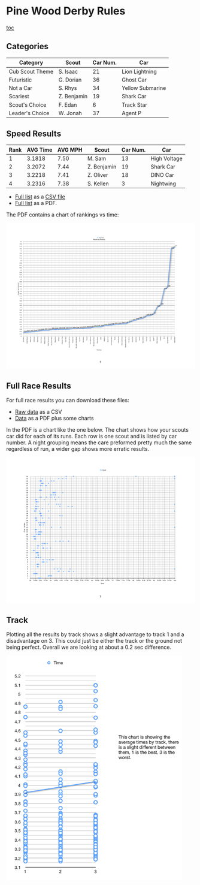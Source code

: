 # Pine Wood Derby Rules #

<style>
img[alt='FinalStanding']{width:800px}
img[alt='RaceResults']{width:800px}
img[alt='Tracks']{height:600px}
H2{clear:both;}
</style>

[toc](toc)

## Categories

| Category | Scout | Car Num. | Car |
| -------- | ----- | -------- | --- |
| Cub Scout Theme | S. Isaac    | 21 | Lion Lightning
| Futuristic      | G. Dorian   | 36 | Ghost Car
| Not a Car       | S. Rhys     | 34 | Yellow Submarine
| Scariest        | Z. Benjamin | 19 | Shark Car
| Scout's Choice  | F. Edan     |  6 | Track Star
| Leader's Choice | W. Jonah    | 37 | Agent P

## Speed Results

| Rank | AVG Time | AVG MPH | Scout | Car Num. | Car |
| ---- | -------- | ------- | ----- | -------- | --- |
| 1 | 3.1818 | 7.50 | M. Sam      | 13 | High Voltage |
| 2 | 3.2072 | 7.44 | Z. Benjamin | 19 | Shark Car |
| 3 | 3.2218 | 7.41 | Z. Oliver   | 18 | DINO Car |
| 4 | 3.2316 | 7.38 | S. Kellen   |  3 | Nightwing |

* [Full list](FinalStandings.csv) as a [CSV file](https://en.wikipedia.org/wiki/Comma-separated_values)
* [Full list](FinalStandings.pdf) as a PDF.

The PDF contains a chart of rankings vs time:

[![FinalStanding](FinalStandings.png)](FinalStandings.png)

## Full Race Results

For full race results you can download these files:

* [Raw data](RaceResults.csv) as a CSV
* [Data](RaceResults.pdf) as a PDF plus some charts

In the PDF is a chart like the one below. The chart shows how your scouts car did for each of its runs. Each row is one scout and is listed by car number. A night grouping means the care preformed pretty much the same regardless of run, a wider gap shows more erratic results.

[![RaceResults](RaceResults.png)](RaceResults.png)

## Track
Plotting all the results by track shows a slight advantage to track 1 and a disadvantage on 3. This could just be either the track or the ground not being perfect. Overall we are looking at about a 0.2 sec difference.

[![Tracks](tracks.png)](tracks.png)
